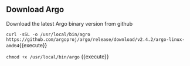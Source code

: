 ## Download Argo

Download the latest Argo binary version from github

`curl -sSL -o /usr/local/bin/agro https://github.com/argoproj/argo/release/download/v2.4.2/argo-linux-amd64`{{execute}}

`chmod +x /usr/local/bin/argo` {{execute}}